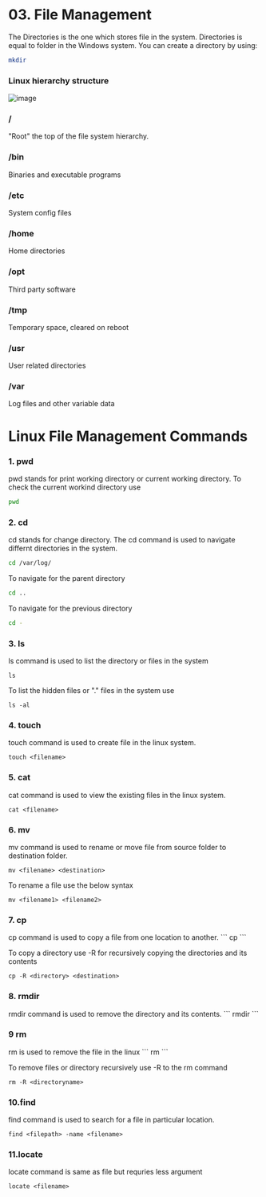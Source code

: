 <h1>03. File Management</h1>
The Directories is the one which stores file in the system. Directories is equal to folder in the Windows system.
You can create a directory by using:

```sh
mkdir
```
<h3> Linux hierarchy structure </h3>

![image](https://user-images.githubusercontent.com/50689175/129308752-0badcb6d-0a66-47c5-860a-1276f13129ed.png)



<h3>/</h3>
    "Root" the top of the file system hierarchy.
  
<h3>/bin</h3>
    Binaries and executable programs
   
<h3>/etc</h3>
    System config files
    
<h3>/home</h3>
    Home directories
    
<h3>/opt</h3>
    Third party software

<h3>/tmp</h3>
    Temporary space, cleared on reboot
   
<h3>/usr</h3>
    User related directories
    
<h3>/var</h3>
    Log files and other variable data
    

<h1>Linux File Management Commands</h1>

<h3>1. pwd</h3>
    pwd stands for print working directory or current working directory.
    To check the current  workind directory use
    
```sh
pwd
```

<h3>2. cd</h3>
    cd stands for change directory. The cd command is used to navigate differnt directories in the system.
  
```sh
cd /var/log/
```

To navigate for the parent directory

```sh
cd ..
```
To navigate for the previous directory

```sh
cd -
```

<h3>3. ls</h3>
    ls command is used to list the directory or files in the system

```
ls
```

To list the hidden files or "." files in the system use
```
ls -al
```
<h3>4. touch</h3>
    touch command is used to create file in the linux system.
    
```
touch <filename>
```

<h3>5. cat</h3>
    cat command is used to view the existing files in the linux system.
    
```
cat <filename>
```

<h3>6. mv</h3>
    mv command is used to rename or move file from source folder to destination folder.
    
```
mv <filename> <destination>
```
To rename a file use the below syntax

```
mv <filename1> <filename2>
```
<h3>7. cp</h3>
    cp command is used to copy a file from one location to another. 
```
cp <filename> <destination>
```

To copy a directory use -R for recursively copying  the directories and its contents
```
cp -R <directory> <destination>
```

<h3>8. rmdir</h3>
    rmdir command is used to remove the directory and its contents.
```
rmdir <directoryname>
```

<h3>9 rm</h3>
    rm is used to remove the file in the linux
```
rm <filename>
```

To remove files or directory recursively use -R to the rm command
```
rm -R <directoryname>
```

<h3>10.find</h3>
    find command is used to search for a file in particular location.
    
```
find <filepath> -name <filename>
```

<h3>11.locate</h3>
    locate command is same as file but requries less argument
   
```
locate <filename>
```
